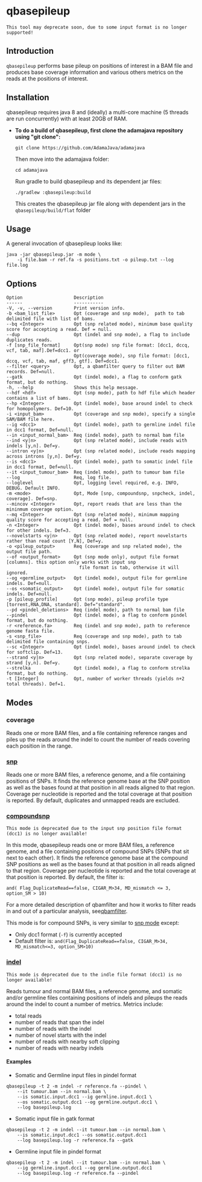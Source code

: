 # qbasepileup
`This tool may deprecate soon, due to some input format is no longer supported!`

## Introduction

`qbasepileup` performs base pileup on positions of interest in a BAM
file and produces base coverage information and various others
metrics on the reads at the positions of interest.

## Installation

qbasepileup requires java 8 and (ideally) a multi-core machine (5 threads 
are run concurrently) with at least 20GB of RAM.

* **To do a build of qbasepileup, first clone the adamajava repository using "git clone":**
  ```
  git clone https://github.com/AdamaJava/adamajava
  ```

  Then move into the adamajava folder:
  ```
  cd adamajava
  ```
  Run gradle to build qbasepileup and its dependent jar files:
  ```
  ./gradlew :qbasepileup:build
  ```
  This creates the qbasepileup jar file along with dependent jars in the `qbasepileup/build/flat` folder


## Usage

A general invocation of qbasepileup looks like:

~~~~{.text}
java -jar qbasepileup.jar -m mode \
    -i file.bam -r ref.fa -s positions.txt -o pileup.txt --log file.log
~~~~

## Options

~~~~{.text}
Option                   Description                                                                             
------                   -----------                                                                             
-V, -v, --version        Print version info.                                                                     
-b <bam_list_file>       Opt (coverage and snp mode),  path to tab delimited file with list of bams.             
--bq <Integer>           Opt (snp related mode), minimum base quality score for accepting a read. Def = null.    
--dup                    Opt (indel and snp mode), a flag to include duplicates reads.                           
-f [snp_file_format]     Opt(snp mode) snp file format: [dcc1, dccq, vcf, tab, maf].Def=dcc1. or                 
                         Opt(coverage mode), snp file format: [dcc1, dccq, vcf, tab, maf, gff3, gtf]. Def=dcc1.  
--filter <query>         Opt, a qbamfilter query to filter out BAM records. Def=null.                            
--gatk                   Opt (indel mode), a flag to conform gatk format, but do nothing.                        
-h, --help               Shows this help message.                                                                
--hdf <hdf>              Opt (snp mode), path to hdf file which header contains a list of bams.                  
--hp <Integer>           Opt (indel mode), base around indel to check for homopolymers. Def=10.                  
-i <input_bam>           Opt (coverage and snp mode), specify a single SAM/BAM file here.                        
--ig <dcc1>              Opt (indel mode), path to germline indel file in dcc1 format, Def=null.                 
--in <input_normal_bam>  Req (indel mode), path to normal bam file                                               
--ind <y|n>              Opt (snp related mode), include reads with indels [y,n]. Def=y.                         
--intron <y|n>           Opt (snp related mode), include reads mapping across introns [y,n]. Def=y.              
--is <dcc1>              Opt (indel mode), path to somatic indel file in dcc1 format, Def=null.                  
--it <input_tumour_bam>  Req (indel mode), path to tumour bam file                                               
--log                    Req, log file.                                                                          
--loglevel               Opt, logging level required, e.g. INFO, DEBUG. Default INFO.                            
-m <mode>                Opt, Mode [snp, compoundsnp, snpcheck, indel, coverage]. Def=snp.                       
--mincov <Integer>       Opt, report reads that are less than the mininmum coverage option.                      
--mq <Integer>           Opt (snp related mode), minimum mapping quality score for accepting a read. Def = null. 
-n <Integer>             Opt (indel mode), bases around indel to check for other indels. Def=3.                  
--novelstarts <y|n>      Opt (snp related mode), report novelstarts rather than read count [Y,N], Def=y.         
-o <pileup_output>       Req (coverage and snp related mode), the output file path.                              
--of <output_format>     Opt (snp mode only), output file format [columns]. this option only works with input snp
                           file format is tab, otherwise it will ignored.                                        
--og <germline_output>   Opt (indel mode), output file for germline indels. Def=null.                            
--os <somatic_output>    Opt (indel mode), output file for somatic indels. Def=null.                             
-p [pileup_profile]      Opt (snp mode), pileup profile type [torrent,RNA,DNA, standard]. Def="standard".        
--pd <pindel_deletions>  Req (indel mode), path to normal bam file                                               
--pindel                 Opt (indel mode), a flag to conform pindel format, but do nothing.                      
-r <reference.fa>        Req (indel and snp mode), path to reference genome fasta file.                          
-s <snp_file>            Req (coverage and snp mode), path to tab delimited file containing snps.                
--sc <Integer>           Opt (indel mode), bases around indel to check for softclip. Def=13.                     
--strand <y|n>           Opt (snp related mode), separate coverage by strand [y,n]. Def=y.                       
--strelka                Opt (indel mode), a flag to conform strelka format, but do nothing.                     
-t [Integer]             Opt, number of worker threads (yields n+2 total threads). Def=1.   
~~~~

## Modes
### coverage

Reads one or more BAM files, and a file containing reference ranges and
piles up the reads around the indel to count the number of reads covering
each position in the range.


### [snp](qbasepileup_snp_mode)

Reads one or more BAM files, a reference genome, and a file containing
positions of SNPs. It finds the reference genome base at the SNP position 
as well as the bases found at that position in all reads aligned to that
region. Coverage per nucleotide is reported and the total coverage at that
position is reported. By default, duplicates and unmapped reads are excluded.

### [compoundsnp](qbasepileup_compound_snp_mode)

```This mode is deprecated due to the input snp position file format (dcc1) is no longer available!```

In this mode, qbasepileup reads one or more BAM files, a reference genome, and a file containing positions of compound SNPs (SNPs that sit next to each other). It finds the reference genome base at the compound SNP positions as well as the bases found at that position in all reads aligned to that region. Coverage per nucleotide is reported and the total coverage at that position is reported. By default, the filter is:

~~~~{.text}
and( Flag_DuplicateRead==false, CIGAR_M>34, MD_mismatch <= 3, option_SM > 10)
~~~~

For a more detailed description of qbamfilter and how it works to filter
reads in and out of a particular analysis, see[qbamfilter](../qbamfilter/).


This mode is for compound SNPs, is very similar to [snp mode](qbasepileup_snp_mode.md) except:

* Only dcc1 format (`-f`) is currently accepted
* Default filter is: `and(Flag_DuplicateRead==false, CIGAR_M>34, MD_mismatch<=3, option_SM>10)`


### [indel](qbasepileup_indel_mode)
`This mode is deprecated due to the indle file format (dcc1) is no longer available!`

Reads tumour and normal BAM files, a reference genome, and somatic and/or 
germline files containing positions of indels and pileups the reads around 
the indel to count a number of metrics. Metrics include:

* total reads 
* number of reads that span the indel
* number of reads with the indel
* number of novel starts with the indel
* number of reads with nearby soft clipping
* number of reads with nearby indels

#### Examples

* Somatic and Germline input files in pindel format
~~~~{.text}
qbasepileup -t 2 -m indel -r reference.fa --pindel \
    --it tumour.bam --in normal.bam \
    --is somatic.input.dcc1 --ig germline.input.dcc1 \
    --os somatic.output.dcc1 --og germline.output.dcc1 \
    --log basepileup.log
~~~~

* Somatic input file in gatk format
~~~~{.text}
qbasepileup -t 2 -m indel --it tumour.bam --in normal.bam \
    --is somatic.input.dcc1 --os somatic.output.dcc1 
    --log basepileup.log -r reference.fa --gatk
~~~~

* Germline input file in pindel format
~~~~{.text}
qbasepileup -t 2 -m indel --it tumour.bam --in normal.bam \
    --ig germline.input.dcc1 --og germline.output.dcc1
    --log basepileup.log -r reference.fa --pindel
~~~~
